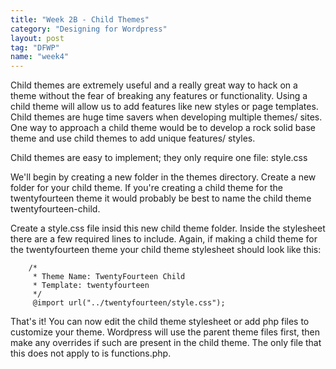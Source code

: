 ```yaml
---
title: "Week 2B - Child Themes"
category: "Designing for Wordpress"
layout: post
tag: "DFWP"
name: "week4"
---
```


Child themes are extremely useful and a really great way to hack on a theme without the fear of breaking any features or functionality. Using a child theme will allow us to add features like new styles or page templates. Child themes are huge time savers when developing multiple themes/ sites. One way to approach a child theme would be to develop a rock solid base theme and use child themes to add unique features/ styles. 

Child themes are easy to implement; they only require one file: style.css

We'll begin by creating a new folder in the themes directory. Create a new folder for your child theme. If you're creating a child theme for the twentyfourteen theme it would probably be best to name the child theme twentyfourteen-child.

Create a style.css file insid this new child theme folder. Inside the stylesheet there are a few required lines to include. Again, if making a child theme for the twentyfourteen theme your child theme stylesheet should look like this:

		/*
		 * Theme Name: TwentyFourteen Child
		 * Template: twentyfourteen
		 */
		 @import url("../twentyfourteen/style.css");

That's it! You can now edit the child theme stylesheet or add php files to customize your theme. Wordpress will use the parent theme files first, then make any overrides if such are present in the child theme. The only file that this does not apply to is functions.php.